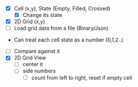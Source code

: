 ﻿- [x] Cell (x,y), State (Empty, Filled, Crossed)
    - [x] Change its state
- [x] 2D Grid (x,y)
- [ ] Load grid data from a file (Binary/Json)
- Can treat each cell state as a number (0,1,2..)
- [ ] Compare against it
- [x] 2D Grid View
  - [ ] center it
  - [ ] side numbers
    -  [ ] count from left to right, reset if empty cell